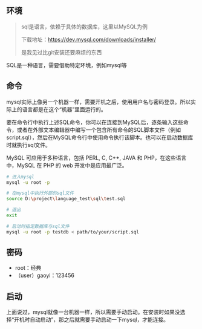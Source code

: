 ## 环境

> sql是语言，依赖于具体的数据库，这里以MySQL为例
> 
> 下载地址：<https://dev.mysql.com/downloads/installer/>
> 
> 是我见过比git安装还要麻烦的东西

SQL是一种语言，需要借助特定环境，例如mysql等

## 命令

mysql实际上像另一个机器一样，需要开机之后，使用用户名与密码登录。所以实际上的语言都是在这个“机器”里面运行的。

要在命令行中执行上述SQL命令，你可以在连接到MySQL后，逐条输入这些命令，或者在外部文本编辑器中编写一个包含所有命令的SQL脚本文件（例如script.sql），然后在MySQL命令行中使用命令执行该脚本。也可以在启动数据库时就执行sql文件。

MySQL 可应用于多种语言，包括 PERL, C, C++, JAVA 和 PHP，在这些语言中，MySQL 在 PHP 的 web 开发中是应用最广泛。

```sh
# 进入mysql
mysql -u root -p

# 在mysql中执行外部的sql文件
source D:\project\language_test\sql\test.sql

# 退出
exit

# 启动时指定数据库与sql文件
mysql -u root -p testdb < path/to/your/script.sql
```


## 密码

- root：经典
- （user）gaoyi：123456


## 启动

上面说过，mysql就像一台机器一样，所以需要手动启动。在安装时如果没选择“开机时自动启动”，那之后就需要手动启动一下mysql，才能连接。